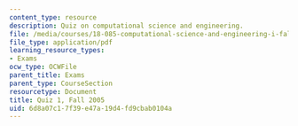 ```yaml
---
content_type: resource
description: Quiz on computational science and engineering.
file: /media/courses/18-085-computational-science-and-engineering-i-fall-2008/6d8a07c17f39e47a19d4fd9cbab0104a_q118085f05.pdf
file_type: application/pdf
learning_resource_types:
- Exams
ocw_type: OCWFile
parent_title: Exams
parent_type: CourseSection
resourcetype: Document
title: Quiz 1, Fall 2005
uid: 6d8a07c1-7f39-e47a-19d4-fd9cbab0104a
---
```

